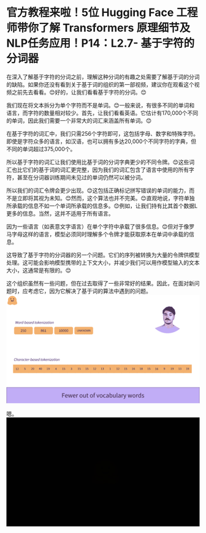 # 官方教程来啦！5位 Hugging Face 工程师带你了解 Transformers 原理细节及NLP任务应用！P14：L2.7- 基于字符的分词器 

在深入了解基于字符的分词之前，理解这种分词的有趣之处需要了解基于词的分词的缺陷。如果你还没有看到关于基于词的组织的第一部视频，建议你在观看这个视频之前先去看看。😊好的，让我们看看基于字符的分词。😊

我们现在将文本拆分为单个字符而不是单词。😊一般来说，有很多不同的单词和语言，而字符的数量相对较少。首先，让我们看看英语。它估计有170,000个不同的单词，因此我们需要一个非常大的词汇来涵盖所有单词。😊

在基于字符的词汇中，我们只需256个字符即可，这包括字母、数字和特殊字符。即使是字符众多的语言，如汉语，也可以拥有多达20,000个不同字符的字典，但不同的单词超过375,000个。

所以基于字符的词汇让我们使用比基于词的分词字典更少的不同令牌。😊这些词汇也比它们的基于词的词汇更完整，因为我们的词汇包含了语言中使用的所有字符，甚至在分词器训练期间未见过的单词仍然可以被分词。

所以我们的词汇令牌会更少出现。😊这包括正确标记拼写错误的单词的能力，而不是立即将其视为未知。😊然而，这个算法也并不完美。😊直观地说，字符单独所承载的信息不如一个单词所承载的信息多。😊例如，让我们持有比其首个数据L更多的信息。当然，这并不适用于所有语言。

因为一些语言（如表意文字语言）在单个字符中承载了很多信息。😊但对于像罗马字母这样的语言，模型必须同时理解多个令牌才能获取原本在单词中承载的信息。

这导致了基于字符的分词器的另一个问题。它们的序列被转换为大量的令牌供模型处理。这可能会影响模型携带的上下文大小，并减少我们可以用作模型输入的文本大小，这通常是有限的。😊

这个组织虽然有一些问题，但在过去取得了一些非常好的结果。因此，在面对新问题时，应考虑它，因为它解决了基于词的算法中遇到的问题。![](img/6a739a8b766233902cc0ce2bd62c0279_1.png)

嗯。![](img/6a739a8b766233902cc0ce2bd62c0279_3.png)
